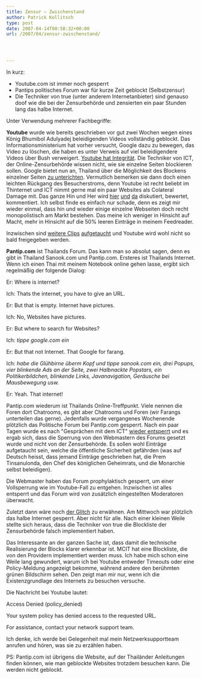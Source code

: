 ```yaml
---
title: Zensur – Zwischenstand
author: Patrick Kollitsch
type: post
date: 2007-04-14T00:58:32+00:00
url: /2007/04/zensur-zwischenstand/




---
```

In kurz:

  * Youtube.com ist immer noch gesperrt
  * Pantips politisches Forum war f&uuml;r kurze Zeit geblockt (Selbstzensur)
  * Die Techniker von true (unter anderem Internetanbieter) sind genauso doof wie die bei der Zensurbeh&ouml;rde und zensierten ein paar Stunden lang das halbe Internet.

Unter Verwendung mehrerer Fachbegriffe:

**Youtube** wurde wie bereits geschrieben vor gut zwei Wochen wegen eines K&ouml;nig Bhumibol Adulyadej beleidigenden Videos vollst&auml;ndig geblockt. Das Informationsministerium hat vorher versucht, Google dazu zu bewegen, das Video zu l&ouml;schen, die haben es unter Verweis auf viel beleidigendere Videos &uuml;ber Bush verweigert. [Youtube hat Integrit&auml;t][1]. Die Techniker von <span class="caps">ICT</span>, der Online-Zensurbeh&ouml;rde wissen nicht, wie sie einzelne Seiten blockieren sollen. Google bietet nun an, Thailand &uuml;ber die M&ouml;glichkeit des Blockens einzelner Seiten [zu unterichten][2]. Vermutlich bemerken sie dann doch einen leichten R&uuml;ckgang des Besucherstroms, denn Youtube ist recht beliebt im Thinternet und <span class="caps">ICT</span> nimmt gerne mal ein paar Websites als Colateral Damage mit. Das ganze Hin und Her wird [hier][3] [und][4] [da][5] diskutiert, bewertet, kommentiert. Ich selbst finde es einfach nur schade, denn es zeigt mir wieder einmal, dass hin und wieder einige einzelne Webseiten doch recht monopolistisch am Markt bestehen. Das meine ich weniger in Hinsicht auf Macht, mehr in Hinsicht auf die 50% leeren Eintr&auml;ge in meinem Feedreader. 

Inzwischen sind [weitere Clips][6] [aufgetaucht][7] und Youtube wird wohl nicht so bald freigegeben werden.

**Pantip.com** ist Thailands Forum. Das kann man so absolut sagen, denn es gibt in Thailand Sanook.com und Pantip.com. Ersteres ist Thailands Internet. Wenn ich einen Thai mit meinem Notebook online gehen lasse, ergibt sich regelm&auml;&szlig;ig der folgende Dialog: 

Er: Where is internet? 
  
Ich: Thats the internet, you have to give an <span class="caps">URL</span>.
  
Er: But that is empty. Internet have pictures.
  
Ich: No, Websites have pictures.
  
Er: But where to search for Websites?
  
Ich: _tippe google.com ein_
  
Er: But that not Internet. That Google for farang.
  
Ich: _habe die Gl&uuml;hbirne &uuml;berm Kopf und tippe sanook.com ein, drei Popups, vier blinkende Ads an der Seite, zwei Halbnackte Popstars, ein Politikerbildchen, blinkende Links, Javanavigation, Ger&auml;usche bei Mausbewegung usw._
  
Er: Yeah. That internet!

Pantip.com wiederum ist Thailands Online-Treffpunkt. Viele nennen die Foren dort Chatrooms, es gibt aber Chatrooms und Foren (wir Farangs unterteilen das gerne). Jedenfalls wurde vergangenes Wochenende pl&ouml;tzlich das Politische Forum bei Pantip.com gesperrt. Nach ein paar Tagen wurde es nach "Gespr&auml;chen mit dem ICT" [wieder entsperrt][8] und es ergab sich, dass die Sperrung von den Webmastern des Forums gesetzt wurde und nicht von der Zensurbeh&ouml;rde. Es sollen wohl Eintr&auml;ge aufgetaucht sein, welche die &ouml;ffentliche Sicherheit gef&auml;hrden (was auf Deutsch heisst, dass jemand Eintr&auml;ge geschrieben hat, die Prem Tinsanulonda, den Chef des k&ouml;niglichen Geheimrats, und die Monarchie selbst beleidigen). 

Die Webmaster haben das Forum prophylaktisch gesperrt, um einer Vollsperrung wie im Youtube-Fall zu entgehen. Inzwischen ist alles entsperrt und das Forum wird von zus&auml;tzlich eingestellten Moderatoren &uuml;berwacht. 

Zuletzt dann w&auml;re noch [der Glitch][9] zu erw&auml;hnen. Am Mittwoch war pl&ouml;tzlich das halbe Internet gesperrt. Aber nicht f&uuml;r alle. Nach einer kleinen Weile stellte sich heraus, dass die Techniker von true die Blockliste der Zensurbeh&ouml;rde falsch implementiert haben. 

Das Interessante an der ganzen Sache ist, dass damit die technische Realisierung der Blocks klarer erkennbar ist. <span class="caps">MCIT</span> hat eine Blockliste, die von den Providern implementiert werden muss. Ich habe mich schon eine Weile lang gewundert, warum ich bei Youtube entweder Timeouts oder eine Policy-Meldung angezeigt bekomme, w&auml;hrend andere den ber&uuml;hmten gr&uuml;nen Bildschirm sehen. Den zeigt man mir nur, wenn ich die Existenzgrundlage des Internets zu besuchen versuche.

Die Nachricht bei Youtube lautet:

Access Denied (policy_denied)
   
Your system policy has denied access to the requested <span class="caps">URL</span>.
   
For assistance, contact your network support team. 

Ich denke, ich werde bei Gelegenheit mal mein Netzwerksupportteam anrufen und h&ouml;ren, was sie zu erz&auml;hlen haben.

PS: Pantip.com ist &uuml;brigens die Website, auf der Thail&auml;nder Anleitungen finden k&ouml;nnen, wie man geblockte Websites trotzdem besuchen kann. Die werden nicht geblockt.

 [1]: http://www.nationmultimedia.com/breakingnews/read.php?newsid=30031358
 [2]: http://www.nationmultimedia.com/2007/04/07/headlines/headlines_30031359.php
 [3]: http://www.nationmultimedia.com/breakingnews/read.php?newsid=30031286
 [4]: http://www.nationmultimedia.com/2007/04/10/letters/letters_30031535.php
 [5]: http://www.nationmultimedia.com/2007/04/10/opinion/opinion_30031536.php
 [6]: http://www.bangkokpost.com/breaking_news/breakingnews.php?id=117925
 [7]: http://www.redorbit.com/news/technology/899778/thailand_commentator_views_youtube_clips_as_hate_speech/index.html?source=r_technology
 [8]: http://www.asiamedia.ucla.edu/article.asp?parentid=67513
 [9]: http://www.seapabkk.org/newdesign/alertsdetail.php?No=647